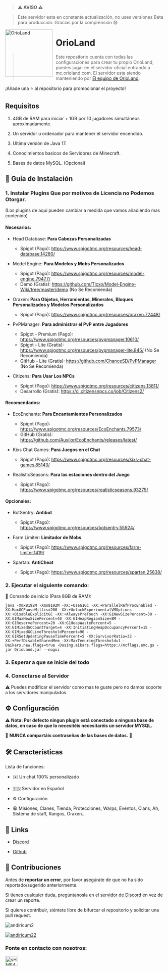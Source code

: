 > **⚠ AVISO ⚠**   

 > Este servidor esta en constante actualización, no uses versiones Beta para producción. Gracias por la comprensión 😄 

  

 <img width="150" height="150" align="left" style="float: left; margin: 0 10px 0 0;" alt="OrioLand" src="https://i.ibb.co/wNhBGyv/logo-3.png">   

  

 # OrioLand

  

 > Este repositorio cuenta con todas las configuraciones para crear tu propio OrioLand, puedes jugar en el servidor oficial entrando a mc.orioland.com. El servidor esta siendo manteniendo por [El equipo de OrioLand](https://play.orioland.com).   

 ¡Añade una ⭐ al repositorio para promocionar el proyecto! 

  

 ## Requisitos 

  

 1. 4GB de RAM para iniciar + 1GB por 10 jugadores simultáneos aproximadamente.

 2. Un servidor u ordenador para mantener el servidor encendido. 

 3. Ultima versión de Java 17.

 4. Conocimientos basicos de Servidores de Minecraft.

 5. Bases de datos MySQL. (Opcional)

  

  

 ## 🚀 Guía de Instalación 

 ### 1. Instalar Plugins Que por motivos de Licencia no Podemos Otorgar. 
(Los plugins de aqui pueden cambiar a medida que vamos añadiendo mas contenido)

#### Necesarios:

- Head Database: **Para Cabezas Personalizadas**
   - Spigot (Pago): https://www.spigotmc.org/resources/head-database.14280/
   
- Model Engine: **Para Modelos y Mobs Personalizados**
   - Spigot (Pago): https://www.spigotmc.org/resources/model-engine.79477/
   - Demo (Gratis): https://github.com/Ticxo/Model-Engine-Wiki/tree/master/demo (No Se Recomienda)
   
- Oraxen: **Para Objetos, Herramientas, Minerales, Bloques Personalizados y Modelos Personalizados**
   - Spigot (Pago): https://www.spigotmc.org/resources/oraxen.72448/
   
- PvPManager: **Para administrar el PvP entre Jugadores**
   - Spigot - Premium (Pago): https://www.spigotmc.org/resources/pvpmanager.10610/
   - Spigot - Lite (Gratis): https://www.spigotmc.org/resources/pvpmanager-lite.845/ (No Se Recomienda)
   - GitHub - Lite (Gratis): https://github.com/ChanceSD/PvPManager (No Se Recomienda)
   
- Citizens: **Para Usar Los NPCs**
   - Spigot (Pago): https://www.spigotmc.org/resources/citizens.13811/
   - Desarrollo (Gratis): https://ci.citizensnpcs.co/job/Citizens2/

#### Recomendados:

- EcoEnchants: **Para Encantamientos Personalizados**
   - Spigot (Pago): https://www.spigotmc.org/resources/EcoEnchants.79573/
   - GitHub (Gratis): https://github.com/Auxilor/EcoEnchants/releases/latest/
   
- Kixs Chat Games: **Para Juegos en el Chat**
   - Spigot (Pago): https://www.spigotmc.org/resources/kixs-chat-games.85143/
   
- RealisticSeasons: **Para las estaciones dentro del Juego**
   - Spigot (Pago): https://www.spigotmc.org/resources/realisticseasons.93275/

#### Opcionales:

- BotSentry: **Antibot**
   - Spigot (Pago): https://www.spigotmc.org/resources/botsentry.55924/
   
- Farm Limiter: **Limitador de Mobs**
   - Spigot (Pago): https://www.spigotmc.org/resources/farm-limiter.1419/
   
- Spartan: **AntiCheat**
   - Spigot (Pago): https://www.spigotmc.org/resources/spartan.25638/


 ### 2. Ejecutar el siguiente comando:
 
 💯 Comando de inicio (Para 8GB de RAM): 
```
java -Xmx8192M -Xms8192M -XX:+UseG1GC -XX:+ParallelRefProcEnabled -XX:MaxGCPauseMillis=200 -XX:+UnlockExperimentalVMOptions -XX:+DisableExplicitGC -XX:+AlwaysPreTouch -XX:G1NewSizePercent=30 -XX:G1MaxNewSizePercent=40 -XX:G1HeapRegionSize=8M -XX:G1ReservePercent=20 -XX:G1HeapWastePercent=5 -XX:G1MixedGCCountTarget=4 -XX:InitiatingHeapOccupancyPercent=15 -XX:G1MixedGCLiveThresholdPercent=90 -XX:G1RSetUpdatingPauseTimePercent=5 -XX:SurvivorRatio=32 -XX:+PerfDisableSharedMem -XX:MaxTenuringThreshold=1 -Daikars.new.flags=true -Dusing.aikars.flags=https://mcflags.emc.gs -jar OrioLand.jar --nogui
```

 ### 3. Esperar a que se inicie del todo

 ### 4. Conectarse al Servidor


  

 ⚠️ Puedes modificar el servidor como mas te guste pero no damos soporte a los servidores manipulados. 

  

 ## ⚙️ Configuración 


 ⚠️ **Nota: Por defecto ningun plugin está conectado a ninguna base de datos, en caso de que lo necesitéis necesitaréis un servidor MYSQL.**  

  

 🚨 **NUNCA compartáis contraseñas de las bases de datos.** 🚨 

  
  

 ## 🛠️ Características 

  

 Lista de funciones: 

 *   ✉️ Un chat 100% personalizado

 *   🇪🇸 Servidor en Español 

 *   ⚙️ Configuración

 *   😀 Misiones, Clanes, Tienda, Protecciones, Warps, Eventos, Clans, Ah, Sistema de staff, Rangos, Oraxen...

  

 ## 📎 Links 

  

 *   [Discord](https://discord.gg/sHMF4dUYvM) 

 *   [Github](https://github.com/andiricum2) 

  

 ## 🤝 Contribuciones 

  

 Antes de **reportar un error**, por favor asegúrate de que no ha sido reportado/sugerido anteriormente.    

 Si tienes cualquier duda, pregúntanosla en el [servidor de Discord](https://discord.gg/sHMF4dUYvM) en vez de crear un reporte. 

 Si quieres contribuir, siéntete libre de bifurcar el repositorio y solicitar una pull request. 

<p align="left"> <img src="https://komarev.com/ghpvc/?username=andiricum2&label=Profile%20views&color=0e75b6&style=flat" alt="andiricum2" /> </p> 

  

 <p align="left"> <a href="https://twitter.com/andiricum22" target="blank"><img src="https://img.shields.io/twitter/follow/andiricum22?logo=twitter&style=for-the-badge" alt="andiricum22" /></a> </p> 

  

 <h3 align="left">Ponte en contacto con nosotros:</h3> 

 <p align="left"> 

 <a href="https://discord.gg/sHMF4dUYvM" target="blank"><img align="center" src="https://raw.githubusercontent.com/rahuldkjain/github-profile-readme-generator/master/src/images/icons/Social/discord.svg" alt="sHMF4dUYvM" height="30" width="40" /></a> 

 </p>

